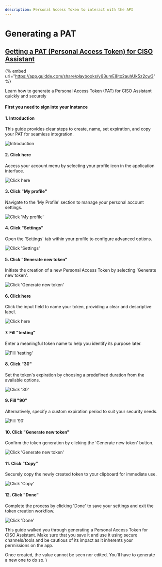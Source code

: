 ```yaml
---
description: Personal Access Token to interact with the API
---
```


# Generating a PAT

## [Getting a PAT (Personal Access Token) for CISO Assistant](https://app.guidde.com/playbooks/v63umE8itx2auhUk5z2cw3)

{% embed url="https://app.guidde.com/share/playbooks/v63umE8itx2auhUk5z2cw3" %}

Learn how to generate a Personal Access Token (PAT) for CISO Assistant quickly and securely

#### First you need to sign into  your instance&#x20;

#### 1. Introduction

This guide provides clear steps to create, name, set expiration, and copy your PAT for seamless integration.

![Introduction](https://static.guidde.com/v0/qg%2FJ0RVKao966SmT5uQXRHVpcgc2yd2%2Fv63umE8itx2auhUk5z2cw3%2FmM5ZeQXu5NfNDbTU3Wb5MW_doc.png?alt=media\&token=adb943bf-a46a-4c6c-8850-9cfa0349d472)

#### 2. Click here

Access your account menu by selecting your profile icon in the application interface.

![Click here](https://static.guidde.com/v0/qg%2FJ0RVKao966SmT5uQXRHVpcgc2yd2%2Fv63umE8itx2auhUk5z2cw3%2FoqWvuXor5tCMk6dNy56NTX_doc.png?alt=media\&token=b5530be4-e8cb-4486-8ed5-529e21472ea6)

#### 3. Click "My profile"

Navigate to the 'My Profile' section to manage your personal account settings.

![Click 'My profile'](https://static.guidde.com/v0/qg%2FJ0RVKao966SmT5uQXRHVpcgc2yd2%2Fv63umE8itx2auhUk5z2cw3%2Fm3vyCNiRS7xBSPN3Zd1azx_doc.png?alt=media\&token=ad3a0c97-b70e-4fbe-b7a1-3d31adb5a19d)

#### 4. Click "Settings"

Open the 'Settings' tab within your profile to configure advanced options.

![Click 'Settings'](https://static.guidde.com/v0/qg%2FJ0RVKao966SmT5uQXRHVpcgc2yd2%2Fv63umE8itx2auhUk5z2cw3%2Fd2xsKANUp9dByLBrdniJvs_doc.png?alt=media\&token=739610df-f32b-4e48-8ef3-c5686449dcc2)

#### 5. Click "Generate new token"

Initiate the creation of a new Personal Access Token by selecting 'Generate new token'.

![Click 'Generate new token'](https://static.guidde.com/v0/qg%2FJ0RVKao966SmT5uQXRHVpcgc2yd2%2Fv63umE8itx2auhUk5z2cw3%2F1c57Gtu7dyE22gaNcXfexd_doc.png?alt=media\&token=e8996294-a359-4609-aa06-bf23d05f236e)

#### 6. Click here

Click the input field to name your token, providing a clear and descriptive label.

![Click here](https://static.guidde.com/v0/qg%2FJ0RVKao966SmT5uQXRHVpcgc2yd2%2Fv63umE8itx2auhUk5z2cw3%2Fbkoo4ne5mE197zMzLNiKcx_doc.png?alt=media\&token=aba45361-fadd-470b-b614-de84b3344533)

#### 7. Fill "testing"

Enter a meaningful token name to help you identify its purpose later.

![Fill 'testing'](https://static.guidde.com/v0/qg%2FJ0RVKao966SmT5uQXRHVpcgc2yd2%2Fv63umE8itx2auhUk5z2cw3%2F4HcibrrfLXBE4bMH9Zv679_doc.png?alt=media\&token=ebd9c5b5-79c6-4f21-ad7f-e2f00fd975b9)

#### 8. Click "30"

Set the token's expiration by choosing a predefined duration from the available options.

![Click '30'](https://static.guidde.com/v0/qg%2FJ0RVKao966SmT5uQXRHVpcgc2yd2%2Fv63umE8itx2auhUk5z2cw3%2FjUKssdLZApmbfYXA84CKCz_doc.png?alt=media\&token=5e158a97-f62c-42e4-8a3f-112cf8aea100)

#### 9. Fill "90"

Alternatively, specify a custom expiration period to suit your security needs.

![Fill '90'](https://static.guidde.com/v0/qg%2FJ0RVKao966SmT5uQXRHVpcgc2yd2%2Fv63umE8itx2auhUk5z2cw3%2Fam1ZGPTL7rrj7sWnaDZcFA_doc.png?alt=media\&token=bb1161ef-46e5-403b-8c50-67f257fbfc90)

#### 10. Click "Generate new token"

Confirm the token generation by clicking the 'Generate new token' button.

![Click 'Generate new token'](https://static.guidde.com/v0/qg%2FJ0RVKao966SmT5uQXRHVpcgc2yd2%2Fv63umE8itx2auhUk5z2cw3%2F9imzxAjseYc89Kr7TwcVmz_doc.png?alt=media\&token=9654c93d-e6fc-4143-8ae9-2bf3d51b4a43)

#### 11. Click "Copy"

Securely copy the newly created token to your clipboard for immediate use.

![Click 'Copy'](https://static.guidde.com/v0/qg%2FJ0RVKao966SmT5uQXRHVpcgc2yd2%2Fv63umE8itx2auhUk5z2cw3%2FwVuFs5RWWNnEpyW1WbcPv9_doc.png?alt=media\&token=a38534e5-1004-4d1c-b861-2f9aa7b2d2b4)

#### 12. Click "Done"

Complete the process by clicking 'Done' to save your settings and exit the token creation workflow.

![Click 'Done'](https://static.guidde.com/v0/qg%2FJ0RVKao966SmT5uQXRHVpcgc2yd2%2Fv63umE8itx2auhUk5z2cw3%2Fg3m8CinrY8j6BuxPw21fkb_doc.png?alt=media\&token=7d9a6232-9830-4cdf-a6fe-b0ada034bb57)

This guide walked you through generating a Personal Access Token for CISO Assistant. Make sure that you save it and use it using secure channels/tools and be cautious of its impact as it inherents your permissions on the app.

Once created, the value cannot be seen nor edited. You'll have to generate a new one to do so. \
